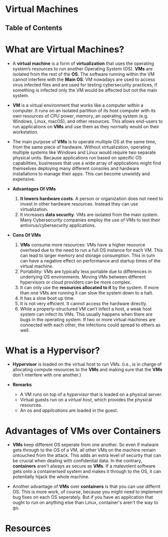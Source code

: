 # Virtual Machines

## Table of Contents

# What are Virtual Machines?

- A **virtual machine** is a form of **virtualization** that uses the operating system’s resources to run another Operating System (OS). **VMs** are isolated from the rest of the **OS**. The software running within the VM cannot interfere with the **Main OS**. VM nowadays are used to access virus infected files and are used for testing cybersecurity practices, if something is infected only the VM would be affected but not the main system.

- **VM** is a virtual environment that works like a computer within a computer. It runs on an isolated partition of its host computer with its own resources of CPU power, memory, an operating system (e.g. Windows, Linux, macOS), and other resources. This allows end-users to run applications on **VMs** and use them as they normally would on their workstation.

- The main purpose of **VMs** is to operate multiple OS at the same time, from the same piece of hardware. Without virtualization, operating multiple systems like Windows and Linux would require two separate physical units. Because applications run based on specific OS capabilities, businesses that use a wide array of applications might find themselves deploying many different consoles and hardware installations to manage their apps. This can become unwieldy and expensive.

- **Advantages Of VMs**

  1. **It lowers hardware costs**. A person or organization does not need to invest in other hardware resources. Instead they can use virtualization.
  2. It increases **data security**. VMs are isolated from the main system. Many Cybersecurity companies employ the use of VMs to test their antivirus/cybersecurity applications.

- **Cons Of VMs**
  1. **VMs** consume more resources: VMs have a higher resource overhead due to the need to run a full OS instance for each VM. This can lead to larger memory and storage consumption. This in turn can have a negative effect on performance and startup times of the virtual machine.
  2. Portability: VMs are typically less portable due to differences in underlying OS environments. Moving VMs between different hypervisors or cloud providers can be more complex.
  3. It can only use the **resources allocated to it** by the system. If more than one VMs are running it can slow the system down to a halt.
  4. It has a slow boot up time.
  5. It is not very efficient. It cannot access the hardware directly.
  6. While a properly-structured VM can’t infect a host, a weak host system can infect its VMs. This usually happens when there are bugs in the operating system. If two or more virtual machines are connected with each other, the infections could spread to others as well.

# What is a Hypervisor?

- **Hypervisor** is loaded on the virtual host to run VMs. (i.e., is in charge of allocating compute resources to the **VMs** and making sure that the **VMs** don't interfere with one another.)

- **Remarks**

  - A VM runs on top of a _hypervisor_ that is loaded on a physical server.
  - Virtual guests run on a _virtual host_, which provides the physical resources.
  - An os and _applications_ are loaded in the guest.

# Advantages of VMs over Containers

- **VMs** keep different OS seperate from one another. So even if malware gets through to the OS of a VM, all other VMs on the machine remain untouched from the attack. This adds an extra level of security that can be crucial when dealing with confidential data. In the contrary, **containers** aren't always as secure as **VMs**. If a malevolent software gets onto a containerised system and makes it through to the OS, it can potentially hijack the whole machine.

- Another advantage of **VMs** over **containers** is that you can use differnt OS. This is more work, of course, because you might need to implement bug fixes on each OS seperately. But if you have an application that ought to run on anything else than Linux, container's aren't the way to go.

# Resources

